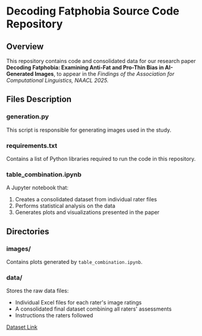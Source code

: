 # Decoding Fatphobia Source Code Repository

## Overview

This repository contains code and consolidated data for our research paper **Decoding Fatphobia: Examining Anti-Fat and Pro-Thin Bias in AI-Generated Images**, to appear in the _Findings of the Association for Computational Linguistics, NAACL 2025._

## Files Description

### generation.py
This script is responsible for generating images used in the study.

### requirements.txt
Contains a list of Python libraries required to run the code in this repository.

### table_combination.ipynb
A Jupyter notebook that:
1. Creates a consolidated dataset from individual rater files
2. Performs statistical analysis on the data
3. Generates plots and visualizations presented in the paper

## Directories

### images/
Contains plots generated by `table_combination.ipynb`.

### data/
Stores the raw data files:
- Individual Excel files for each rater's image ratings
- A consolidated final dataset combining all raters' assessments
- Instructions the raters followed

[Dataset Link](10.5281/zenodo.13871977)
